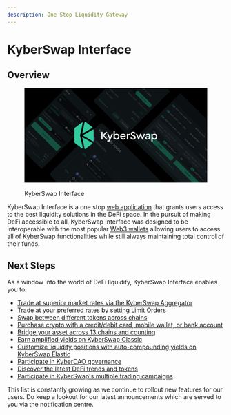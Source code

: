 ```yaml
---
description: One Stop Liquidity Gateway
---
```


# KyberSwap Interface

## Overview

<figure><img src="../../.gitbook/assets/cover.png" alt=""><figcaption><p>KyberSwap Interface</p></figcaption></figure>

KyberSwap Interface is a one stop [web application](https://kyberswap.com/swap/ethereum) that grants users access to the best liquidity solutions in the DeFi space. In the pursuit of making DeFi accessible to all, KyberSwap Interface was designed to be interoperable with the most popular [Web3 wallets](../../getting-started/foundational-topics/decentralized-technologies/wallets.md) allowing users to access all of KyberSwap functionalities while still always maintaining total control of their funds.

## Next Steps

As a window into the world of DeFi liquidity, KyberSwap Interface enables you to:

* [Trade at superior market rates via the KyberSwap Aggregator](user-guides/instantly-swap-at-the-best-rates.md)
* [Trade at your preferred rates by setting Limit Orders](user-guides/trade-at-your-preferred-rates.md)
* [Swap between different tokens across chains](user-guides/swap-between-different-tokens-across-chains.md)
* [Purchase crypto with a credit/debit card, mobile wallet, or bank account](broken-reference)
* [Bridge your asset across 13 chains and counting](broken-reference)
* [Earn amplified yields on KyberSwap Classic](../../liquidity-solutions/kyberswap-elastic/user-guides/add-liquidity-to-an-existing-elastic-pool.md)
* [Customize liquidity positions with auto-compounding yields on KyberSwap Elastic](../../liquidity-solutions/kyberswap-classic/user-guides/add-liquidity-to-an-existing-classic-pool.md)
* [Participate in KyberDAO governance](../../governance/kyberdao/user-guides/participating-in-kyberdao.md)
* [Discover the latest DeFi trends and tokens](broken-reference)
* [Participate in KyberSwap's multiple trading campaigns](https://kyberswap.com/campaigns/)

This list is constantly growing as we continue to rollout new features for our users. Do keep a lookout for our latest announcements which are served to you via the notification centre.
